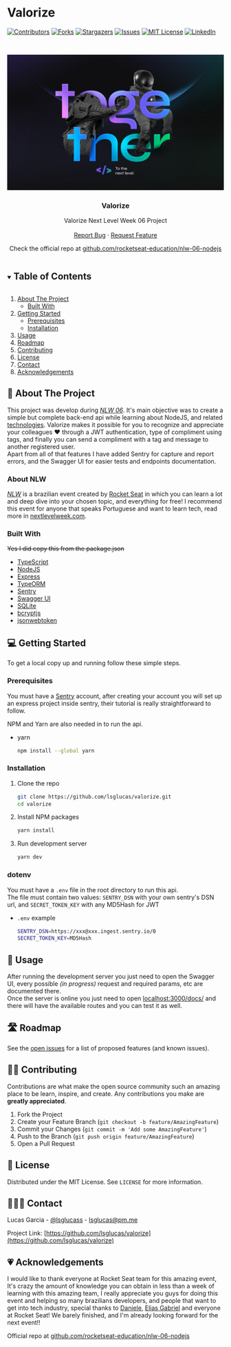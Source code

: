 # Valorize

[![Contributors][contributors-shield]][contributors-url]
[![Forks][forks-shield]][forks-url]
[![Stargazers][stars-shield]][stars-url]
[![Issues][issues-shield]][issues-url]
[![MIT License][license-shield]][license-url]
[![LinkedIn][linkedin-shield]][linkedin-url]

<!-- PROJECT LOGO -->
<br />
<p align="center">
  <a href="https://github.com/lsglucas/valorize">
    <img src="assets/preview.png" alt="Logo">
  </a>

  <h3 align="center">Valorize</h3>

  <p align="center">
    Valorize Next Level Week 06 Project
    <br />
    <br />
    <!-- <a href="https://github.com/lsglucas/valorize">View Demo</a> -->
    <!-- · -->
    <a href="https://github.com/lsglucas/valorize/issues">Report Bug</a>
    ·
    <a href="https://github.com/lsglucas/valorize/issues">Request Feature</a>
  </p>

  <p align="center">
  Check the official repo at <a href="https://github.com/rocketseat-education/nlw-06-nodejs">github.com/rocketseat-education/nlw-06-nodejs</a>
  </p>
</p>

<!-- TABLE OF CONTENTS -->
<details open="open">
  <summary><h2 style="display: inline-block">Table of Contents</h2></summary>
  <ol>
    <li>
      <a href="#about-the-project">About The Project</a>
      <ul>
        <li><a href="#built-with">Built With</a></li>
      </ul>
    </li>
    <li>
      <a href="#getting-started">Getting Started</a>
      <ul>
        <li><a href="#prerequisites">Prerequisites</a></li>
        <li><a href="#installation">Installation</a></li>
      </ul>
    </li>
    <li><a href="#usage">Usage</a></li>
    <li><a href="#roadmap">Roadmap</a></li>
    <li><a href="#contributing">Contributing</a></li>
    <li><a href="#license">License</a></li>
    <li><a href="#contact">Contact</a></li>
    <li><a href="#Acknowledgements">Acknowledgements</a></li>
  </ol>
</details>

<!-- ABOUT THE PROJECT -->
## 📑 About The Project

This project was develop during [_NLW 06_](#about-nlw). It's main objective was to create a simple but complete back-end api while learning about NodeJS, and related [technologies](#built-with). Valorize makes it possible for you to recognize and appreciate your colleagues ♥ through a JWT authentication, type of compliment using tags, and finally you can send a compliment with a tag and message to another registered user.  
Apart from all of that features I have added Sentry for capture and report errors, and the Swagger UI for easier tests and endpoints documentation.

### About NLW

[_NLW_](nextlevelweek.com) is a brazilian event created by [Rocket Seat](https://rocketseat.com.br) in which you can learn a lot and deep dive into your chosen topic, and everything for free!
I recommend this event for anyone that speaks Portuguese and want to learn tech, read more in [nextlevelweek.com](nextlevelweek.com).

### Built With

<s>Yes I did copy this from the package.json</s>

* [TypeScript](https://www.typescriptlang.org)
* [NodeJS](https://nodejs.org/en/)
* [Express](https://expressjs.com)
* [TypeORM](https://typeorm.io/#/)
* [Sentry](https://sentry.io)
* [Swagger UI](https://github.com/scottie1984/swagger-ui-express#readme)
* [SQLite](htthttps://www.sqlite.org/index.html)
* [bcryptjs](https://github.com/dcodeIO/bcrypt.js#readme)
* [jsonwebtoken](https://github.com/auth0/node-jsonwebtoken#readme)

<!-- GETTING STARTED -->
## 💻 Getting Started

To get a local copy up and running follow these simple steps.

### Prerequisites

You must have a [Sentry](https://sentry.io/welcome/) account, after creating your account you will set up an express project inside sentry, their tutorial is really straightforward to follow.

NPM and Yarn are also needed in to run the api.

* yarn

  ```sh
  npm install --global yarn
  ```

### Installation

1. Clone the repo

   ```sh
   git clone https://github.com/lsglucas/valorize.git
   cd valorize
   ```

2. Install NPM packages

   ```sh
   yarn install
   ```

3. Run development server

   ```sh
   yarn dev
   ```

### dotenv

You must have a `.env` file in the root directory to run this api.  
The file must contain two values: `SENTRY_DSN` with your own sentry's DSN url, and `SECRET_TOKEN_KEY` with any MD5Hash for JWT

* `.env` example

   ```sh
   SENTRY_DSN=https://xxx@xxx.ingest.sentry.io/0
   SECRET_TOKEN_KEY=MD5Hash
   ```
  
<!-- USAGE EXAMPLES -->
## 📱 Usage

After running the development server you just need to open the Swagger UI, every possible _(in progress)_ request and required params, etc are documented there.  
Once the server is online you just need to open [localhost:3000/docs/](localhost:3000/docs/) and there will have the available routes and you can test it as well.

<!-- ROADMAP -->
## 🛣 Roadmap

See the [open issues](https://github.com/lsglucas/valorize/issues) for a list of proposed features (and known issues).

<!-- CONTRIBUTING -->
## 👋🏻 Contributing

Contributions are what make the open source community such an amazing place to be learn, inspire, and create. Any contributions you make are **greatly appreciated**.

1. Fork the Project
2. Create your Feature Branch (`git checkout -b feature/AmazingFeature`)
3. Commit your Changes (`git commit -m 'Add some AmazingFeature'`)
4. Push to the Branch (`git push origin feature/AmazingFeature`)
5. Open a Pull Request

<!-- LICENSE -->
## 📜 License

Distributed under the MIT License. See `LICENSE` for more information.

<!-- CONTACT -->
## 👨🏻‍💻 Contact

Lucas Garcia - [@lsglucass](https://twitter.com/lsglucass) - lsglucas@pm.me

Project Link: [https://github.com/lsglucas/valorize](https://github.com/lsglucas/valorize)

<!-- ACKNOWLEDGEMENTS -->
## 💗 Acknowledgements

I would like to thank everyone at Rocket Seat team for this amazing event, It's crazy the amount of knowledge you can obtain in less than a week of learning with this amazing team, I really appreciate you guys for doing this event and helping so many brazilians developers, and people that want to get into tech industry, special thanks to [Daniele](https://github.com/danileao), [Elias Gabriel](https://github.com/EliasGcf) and everyone at Rocket Seat! We barely finished, and I'm already looking forward for the next event!!  

Official repo at [github.com/rocketseat-education/nlw-06-nodejs](https://github.com/rocketseat-education/nlw-06-nodejs)

<!-- MARKDOWN LINKS & IMAGES -->
<!-- https://www.markdownguide.org/basic-syntax/#reference-style-links -->
[contributors-shield]: https://img.shields.io/github/contributors/lsglucas/valorize.svg?style=for-the-badge
[contributors-url]: https://github.com/lsglucas/valorize/graphs/contributors
[forks-shield]: https://img.shields.io/github/forks/lsglucas/valorize.svg?style=for-the-badge
[forks-url]: https://github.com/lsglucas/valorize/network/members
[stars-shield]: https://img.shields.io/github/stars/lsglucas/valorize.svg?style=for-the-badge
[stars-url]: https://github.com/lsglucas/valorize/stargazers
[issues-shield]: https://img.shields.io/github/issues/lsglucas/valorize.svg?style=for-the-badge
[issues-url]: https://github.com/lsglucas/valorize/issues
[license-shield]: https://img.shields.io/github/license/lsglucas/valorize.svg?style=for-the-badge
[license-url]: https://github.com/lsglucas/valorize/blob/master/LICENSE.txt
[linkedin-shield]: https://img.shields.io/badge/-LinkedIn-black.svg?style=for-the-badge&logo=linkedin&colorB=555
[linkedin-url]: https://linkedin.com/in/lsglucas
